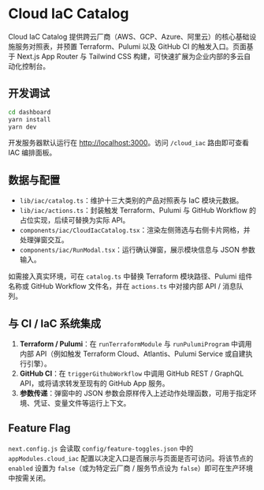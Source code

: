 # Cloud IaC Catalog

Cloud IaC Catalog 提供跨云厂商（AWS、GCP、Azure、阿里云）的核心基础设施服务对照表，并预置 Terraform、Pulumi 以及 GitHub CI 的触发入口。页面基于 Next.js App Router 与 Tailwind CSS 构建，可快速扩展为企业内部的多云自动化控制台。

## 开发调试

```bash
cd dashboard
yarn install
yarn dev
```

开发服务器默认运行在 <http://localhost:3000>。访问 `/cloud_iac` 路由即可查看 IAC 编排面板。

## 数据与配置

- `lib/iac/catalog.ts`：维护十三大类别的产品对照表与 IaC 模块元数据。
- `lib/iac/actions.ts`：封装触发 Terraform、Pulumi 与 GitHub Workflow 的占位实现，后续可替换为实际 API。
- `components/iac/CloudIacCatalog.tsx`：渲染左侧筛选与右侧卡片网格，并处理弹窗交互。
- `components/iac/RunModal.tsx`：运行确认弹窗，展示模块信息与 JSON 参数输入。

如需接入真实环境，可在 `catalog.ts` 中替换 Terraform 模块路径、Pulumi 组件名称或 GitHub Workflow 文件名，并在 `actions.ts` 中对接内部 API / 消息队列。

## 与 CI / IaC 系统集成

1. **Terraform / Pulumi**：在 `runTerraformModule` 与 `runPulumiProgram` 中调用内部 API（例如触发 Terraform Cloud、Atlantis、Pulumi Service 或自建执行引擎）。
2. **GitHub CI**：在 `triggerGithubWorkflow` 中调用 GitHub REST / GraphQL API，或将请求转发至现有的 GitHub App 服务。
3. **参数传递**：弹窗中的 JSON 参数会原样传入上述动作处理函数，可用于指定环境、凭证、变量文件等运行上下文。

## Feature Flag

`next.config.js` 会读取 `config/feature-toggles.json` 中的 `appModules.cloud_iac` 配置以决定入口是否展示与页面是否可访问。将该节点的 `enabled` 设置为 `false`（或为特定云厂商 / 服务节点设为 `false`）即可在生产环境中按需关闭。
